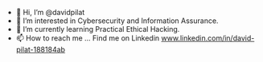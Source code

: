 - 👋 Hi, I’m @davidpilat
- 👀 I’m interested in Cybersecurity and Information Assurance. 
- 🌱 I’m currently learning Practical Ethical Hacking. 
- 📫 How to reach me ... Find me on Linkedin www.linkedin.com/in/david-pilat-188184ab

<!---
davidpilat/davidpilat is a ✨ special ✨ repository because its `README.md` (this file) appears on your GitHub profile.
You can click the Preview link to take a look at your changes.
--->
